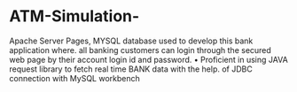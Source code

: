 # ATM-Simulation-
Apache Server Pages, MYSQL database used to develop this bank application where. all banking customers can login through the secured web page by their account login id and password. • Proficient in using JAVA request library to fetch real time BANK data with the help. of JDBC connection with MySQL workbench 
